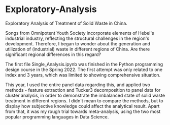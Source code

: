 # Exploratory-Analysis
Exploratory Analysis of Treatment of Solid Waste in China.

Songs from Omnipotent Youth Society incorporate elements of Hebei's industrial industry, reflecting the structural challenges in the region's development. Therefore, I began to wonder about the generation and utilization of (industrial) waste in different regions of China. Are there significant regional differences in this regard?

The first file Single_Analysis.ipynb was finished in the Python programming design course in the Spring 2022. The first attempt was only related to one index and 3 years, which was limited to showing comprehensive situation. 

This year, I used the entire panel data regarding this, and applied two methods - feature extraction and Tucker3 decomposition to panel data for cluster analysis, in order to demonstrate the imbalanced state of solid waste treatment in different regions. I didn't mean to compare the methods, but to display how subjective knowledge could affect the analytical result. Apart from that, it was my rough trial towards meta-analysis, using the two most popular programming languages in Data Science.   
